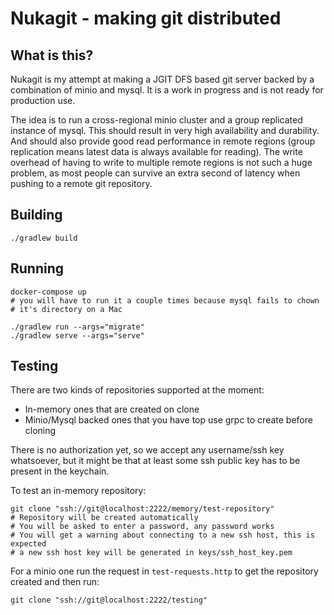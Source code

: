 # Nukagit - making git distributed

## What is this?
Nukagit is my attempt at making a JGIT DFS based git server backed by a combination
of minio and mysql. It is a work in progress and is not ready for production use.

The idea is to run a cross-regional minio cluster and a group replicated instance
of mysql. This should result in very high availability and durability. And should also
provide good read performance in remote regions (group replication means latest data is 
always available for reading). The write overhead of having to write to multiple
remote regions is not such a huge problem, as most people can survive an extra second
of latency when pushing to a remote git repository.

## Building
```shell
./gradlew build
```

## Running
```shell
docker-compose up
# you will have to run it a couple times because mysql fails to chown
# it's directory on a Mac

./gradlew run --args="migrate"
./gradlew serve --args="serve"
```

## Testing

There are two kinds of repositories supported at the moment:
- In-memory ones that are created on clone
- Minio/Mysql backed ones that you have top use grpc to create before cloning

There is no authorization yet, so we accept any username/ssh key
whatsoever, but it might be that at least some ssh public key has to be
present in the keychain.

To test an in-memory repository:
```shell
git clone "ssh://git@localhost:2222/memory/test-repository"
# Repository will be created automatically
# You will be asked to enter a password, any password works
# You will get a warning about connecting to a new ssh host, this is expected
# a new ssh host key will be generated in keys/ssh_host_key.pem
```

For a minio one run the request in `test-requests.http` to get the repository
created and then run:

```shell
git clone "ssh://git@localhost:2222/testing"
```